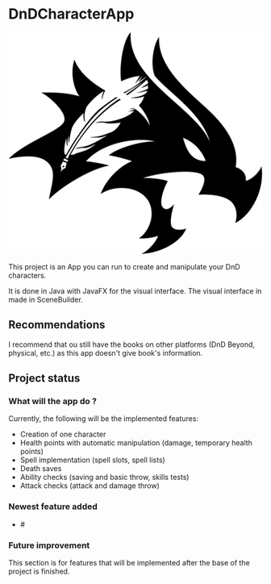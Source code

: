 # DnDCharacterApp

![logo](https://github.com/KoRIOz675/DnDCharacterApp/blob/main/src/main/resources/com/nightbreeze/images/logo-DnDCharacterApp.jpg)

This project is an App you can run to create and manipulate your DnD characters.

It is done in Java with JavaFX for the visual interface.
The visual interface in made in SceneBuilder.

## Recommendations

I recommend that ou still have the books on other platforms (DnD Beyond, physical, etc.) as this app doesn't give book's information.

## Project status

### What will the app do ?

Currently, the following will be the implemented features:

- Creation of one character
- Health points with automatic manipulation (damage, temporary health points)
- Spell implementation (spell slots, spell lists)
- Death saves
- Ability checks (saving and basic throw, skills tests)
- Attack checks (attack and damage throw)

### Newest feature added

- \#

### Future improvement

This section is for features that will be implemented after the base of the project is finished.
